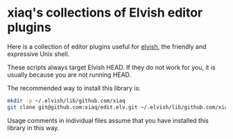 # xiaq's collections of Elvish editor plugins

Here is a collection of editor plugins useful for
[elvish](https://github.com/elves/elvish), the friendly and expressive Unix
shell.

These scripts always target Elvish HEAD. If they do not work for you, it is
usually because you are not running HEAD.

The recommended way to install this library is:

```sh
mkdir -p ~/.elvish/lib/github.com/xiaq
git clone git@github.com:xiaq/edit.elv.git ~/.elvish/lib/github.com/xiaq/edit.elv
```

Usage comments in individual files assume that you have installed this library
in this way.
